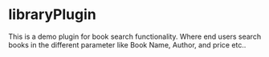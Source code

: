 # libraryPlugin
This is a demo plugin for book search functionality. Where end users search books in the different parameter like Book Name, Author, and price etc..

